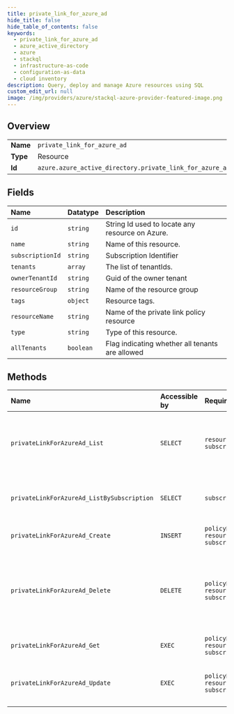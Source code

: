 ```yaml
---
title: private_link_for_azure_ad
hide_title: false
hide_table_of_contents: false
keywords:
  - private_link_for_azure_ad
  - azure_active_directory
  - azure    
  - stackql
  - infrastructure-as-code
  - configuration-as-data
  - cloud inventory
description: Query, deploy and manage Azure resources using SQL
custom_edit_url: null
image: /img/providers/azure/stackql-azure-provider-featured-image.png
---
```

  
    

## Overview
<table><tbody>
<tr><td><b>Name</b></td><td><code>private_link_for_azure_ad</code></td></tr>
<tr><td><b>Type</b></td><td>Resource</td></tr>
<tr><td><b>Id</b></td><td><code>azure.azure_active_directory.private_link_for_azure_ad</code></td></tr>
</tbody></table>

## Fields
| Name | Datatype | Description |
|:-----|:---------|:------------|
| `id` | `string` | String Id used to locate any resource on Azure. |
| `name` | `string` | Name of this resource. |
| `subscriptionId` | `string` | Subscription Identifier |
| `tenants` | `array` | The list of tenantIds. |
| `ownerTenantId` | `string` | Guid of the owner tenant |
| `resourceGroup` | `string` | Name of the resource group |
| `tags` | `object` | Resource tags. |
| `resourceName` | `string` | Name of the private link policy resource |
| `type` | `string` | Type of this resource. |
| `allTenants` | `boolean` | Flag indicating whether all tenants are allowed |
## Methods
| Name | Accessible by | Required Params | Description |
|:-----|:--------------|:----------------|:------------|
| `privateLinkForAzureAd_List` | `SELECT` | `resourceGroupName, subscriptionId` | Operation to return the list of Private Link Policies For AzureAD scoped to the resourceGroup. |
| `privateLinkForAzureAd_ListBySubscription` | `SELECT` | `subscriptionId` | Lists all  Private Link Policies For AzureAD in the given subscription. |
| `privateLinkForAzureAd_Create` | `INSERT` | `policyName, resourceGroupName, subscriptionId` | Creates a private link policy. |
| `privateLinkForAzureAd_Delete` | `DELETE` | `policyName, resourceGroupName, subscriptionId` | Deletes a private link policy. When operation completes, status code 200 returned without content. |
| `privateLinkForAzureAd_Get` | `EXEC` | `policyName, resourceGroupName, subscriptionId` | Gets a private link policy with a given name. |
| `privateLinkForAzureAd_Update` | `EXEC` | `policyName, resourceGroupName, subscriptionId` | Updates private link policy tags with specified values. |
